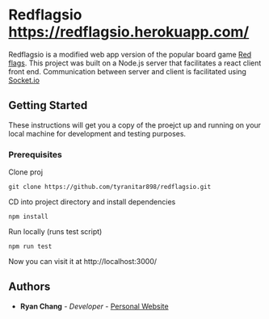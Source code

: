 # Redflagsio https://redflagsio.herokuapp.com/

Redflagsio is a modified web app version of the popular board game [Red flags](https://store.skybound.com/products/red-flags-main-card-game?variant=11215546054). This project was built on a Node.js server that facilitates a react client front end. Communication between server and client is facilitated using [Socket.io](https://socket.io/)

## Getting Started

These instructions will get you a copy of the proejct up and running on your local machine for development and testing purposes.

### Prerequisites

Clone proj

```
git clone https://github.com/tyranitar898/redflagsio.git
```

CD into project directory and install dependencies

```
npm install
```

Run locally (runs test script)

```
npm run test
```

Now you can visit it at http://localhost:3000/

## Authors

- **Ryan Chang** - _Developer_ - [Personal Website](https://tyranitar898.github.io/UofT/)
